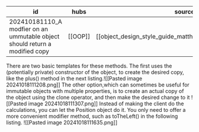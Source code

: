 
| id                                                                          | hubs    | source                                                     |
| --------------------------------------------------------------------------- | ------- | ---------------------------------------------------------- |
| 202410181110_A modfier on an ummutable object should return a modified copy | [[OOP]] | [[object_design_style_guide_matthias_noback.pdf#page=136]] |
There are two basic templates for these methods. The first uses the (potentially private) constructor of the object, to create the desired copy, like the plus() method in the next listing.![[Pasted image 20241018111208.png]]
The other option,which can sometimes be useful for immutable objects with multiple properties, is to create an actual copy of the object using the clone operator, and then make the desired change to it
![[Pasted image 20241018111307.png]]
Instead of making the client do the calculations, you can let the Position object
do it. You only need to offer a more convenient modifier method, such as toTheLeft() in the following listing.
![[Pasted image 20241018111635.png]]
